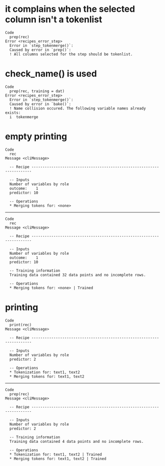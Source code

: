 # it complains when the selected column isn't a tokenlist

    Code
      prep(rec)
    Error <recipes_error_step>
      Error in `step_tokenmerge()`:
      Caused by error in `prep()`:
      ! All columns selected for the step should be tokenlist.

# check_name() is used

    Code
      prep(rec, training = dat)
    Error <recipes_error_step>
      Error in `step_tokenmerge()`:
      Caused by error in `bake()`:
      ! Name collision occured. The following variable names already exists:
      i  tokenmerge

# empty printing

    Code
      rec
    Message <cliMessage>
      
      -- Recipe ----------------------------------------------------------------------
      
      -- Inputs 
      Number of variables by role
      outcome:    1
      predictor: 10
      
      -- Operations 
      * Merging tokens for: <none>

---

    Code
      rec
    Message <cliMessage>
      
      -- Recipe ----------------------------------------------------------------------
      
      -- Inputs 
      Number of variables by role
      outcome:    1
      predictor: 10
      
      -- Training information 
      Training data contained 32 data points and no incomplete rows.
      
      -- Operations 
      * Merging tokens for: <none> | Trained

# printing

    Code
      print(rec)
    Message <cliMessage>
      
      -- Recipe ----------------------------------------------------------------------
      
      -- Inputs 
      Number of variables by role
      predictor: 2
      
      -- Operations 
      * Tokenization for: text1, text2
      * Merging tokens for: text1, text2

---

    Code
      prep(rec)
    Message <cliMessage>
      
      -- Recipe ----------------------------------------------------------------------
      
      -- Inputs 
      Number of variables by role
      predictor: 2
      
      -- Training information 
      Training data contained 4 data points and no incomplete rows.
      
      -- Operations 
      * Tokenization for: text1, text2 | Trained
      * Merging tokens for: text1, text2 | Trained

